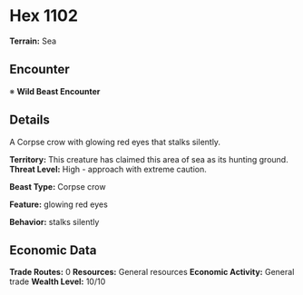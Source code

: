 # Hex 1102

**Terrain:** Sea

## Encounter
※ **Wild Beast Encounter**

## Details
A Corpse crow with glowing red eyes that stalks silently.

**Territory:** This creature has claimed this area of sea as its hunting ground.
**Threat Level:** High - approach with extreme caution.

**Beast Type:** Corpse crow

**Feature:** glowing red eyes

**Behavior:** stalks silently

## Economic Data
**Trade Routes:** 0
**Resources:** General resources
**Economic Activity:** General trade
**Wealth Level:** 10/10
